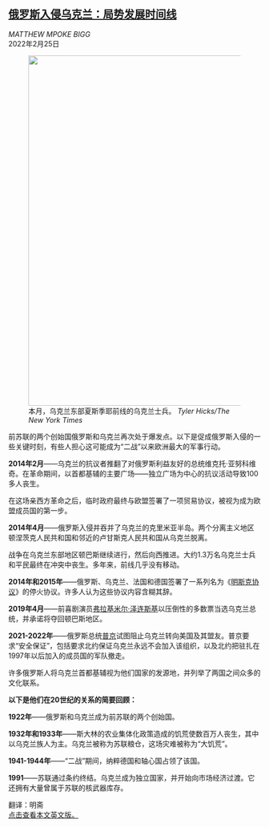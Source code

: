 <!--1645758422000-->
[俄罗斯入侵乌克兰：局势发展时间线](https://cn.nytimes.com/world/20220225/russia-ukraine-timeline/)
------

<address>MATTHEW MPOKE BIGG</address><time pudate="2022-02-25 10:57:23" datetime="2022-02-25 10:57:23">2022年2月25日</time><figure><img src="https://images.weserv.nl/?url=static01.nyt.com/images/2022/03/18/world/18ukraine-briefing-east-timeline01/merlin_201273387_94857de8-2335-4f4e-9c3a-ed41885b7e2c-master1050.jpg" width="1050" height="700"><figcaption>本月，乌克兰东部夏斯季耶前线的乌克兰士兵。 <cite>Tyler Hicks/The New York Times</cite></figcaption></figure><section><p>前苏联的两个创始国俄罗斯和乌克兰再次处于爆发点。以下是促成俄罗斯入侵的一些关键时刻，有些人担心这可能成为“二战”以来欧洲最大的军事行动。</p><p><b>2014年2月</b>——乌克兰的抗议者推翻了对俄罗斯利益友好的总统维克托·亚努科维奇。在革命期间，以首都基辅的主要广场——独立广场为中心的抗议活动导致100多人丧生。</p><p>在这场亲西方革命之后，临时政府最终与欧盟签署了一项贸易协议，被视为成为欧盟成员国的第一步。</p><p><b>2014年4月</b>——俄罗斯入侵并吞并了乌克兰的克里米亚半岛。两个分离主义地区顿涅茨克人民共和国和邻近的卢甘斯克人民共和国从乌克兰脱离。</p><p>战争在乌克兰东部地区顿巴斯继续进行，然后向西推进。大约1.3万名乌克兰士兵和平民最终在冲突中丧生。多年来，前线几乎没有移动。</p><p><b>2014年和2015年</b>——俄罗斯、乌克兰、法国和德国签署了一系列名为《<a href="https://www.nytimes.com/2022/02/08/world/russia-ukraine-minsk-accords.html">明斯克协议</a>》的停火协议。许多人认为这些协议内容含糊其辞。</p><p><b>2019年4月</b>——前喜剧演员<a href="https://www.nytimes.com/2019/04/21/world/europe/Volodymyr-Zelensky-ukraine-elections.html" title="Link: https://www.nytimes.com/2019/04/21/world/europe/Volodymyr-Zelensky-ukraine-elections.html">弗拉基米尔·泽连斯基</a>以压倒性的多数票当选乌克兰总统，并承诺将夺回顿巴斯地区。</p><p><b>2021-2022年</b>——俄罗斯总统<a href="https://www.nytimes.com/2022/02/18/world/europe/putin-russia-ukraine.html">普京</a>试图阻止乌克兰转向美国及其盟友。普京要求“安全保证”，包括要求北约保证乌克兰永远不会加入该组织，以及北约把驻扎在1997年以后加入的成员国的军队撤走。</p><p>许多俄罗斯人将乌克兰首都基辅视为他们国家的发源地，并列举了两国之间众多的文化联系。</p><p><b>以下是他们在20世纪的关系的简要回顾：</b></p><p><b>1922年</b>——俄罗斯和乌克兰成为前苏联的两个创始国。</p><p><b>1932年和1933年</b>——斯大林的农业集体化政策造成的饥荒使数百万人丧生，其中以乌克兰族人为主。乌克兰被称为苏联粮仓，这场灾难被称为“大饥荒”。</p><p><b>1941-1944年</b>——“二战”期间，纳粹德国和轴心国占领了该国。</p><p><b>1991</b>——苏联通过条约终结。乌克兰成为独立国家，并开始向市场经济过渡。它还拥有大量曾属于苏联的核武器库存。</p></section><footer><p>翻译：明斋<br><a rel="nofollow" target="_blank" href="https://www.nytimes.com/2022/02/18/world/europe/russia-ukraine-timeline.html">点击查看本文英文版。</a></p></footer>
